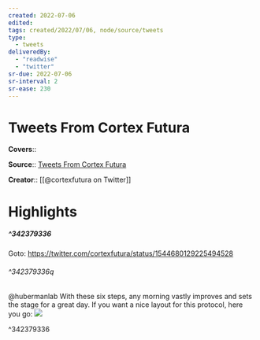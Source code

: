 ```yaml
---
created: 2022-07-06
edited:
tags: created/2022/07/06, node/source/tweets
type: 
  - tweets
deliveredBy: 
  - "readwise"
  - "twitter"
sr-due: 2022-07-06
sr-interval: 2
sr-ease: 230
---
```

# Tweets From Cortex Futura

**Covers**:: 

**Source**:: [Tweets From Cortex Futura](https://twitter.com/cortexfutura)

**Creator**:: [[@cortexfutura on Twitter]]

# Highlights
##### ^342379336


Goto: https://twitter.com/cortexfutura/status/1544680129225494528  

###### ^342379336q

@hubermanlab With these six steps, any morning vastly improves and sets the stage for a great day.
If you want a nice layout for this protocol, here you go: 
![](https://pbs.twimg.com/media/FW_OY9mXEAcL1Jc.jpg) 

^342379336

